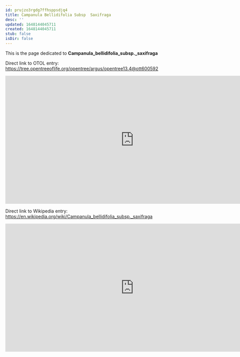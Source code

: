 ```yaml
---
id: prujzo3rgdg7ffhsppsdjq4
title: Campanula Bellidifolia Subsp  Saxifraga
desc: ''
updated: 1648144045711
created: 1648144045711
stub: false
isDir: false
---
```

This is the page dedicated to **Campanula_bellidifolia_subsp._saxifraga**


Direct link to OTOL entry: https://tree.opentreeoflife.org/opentree/argus/opentree13.4@ott600592



<html>
    <body>
    <iframe src="https://tree.opentreeoflife.org/opentree/argus/opentree13.4@ott600592"
    width="800" height="400" frameborder="0" allowfullscreen> </iframe>
    </body>
</html>
    


Direct link to Wikipedia entry: https://en.wikipedia.org/wiki/Campanula_bellidifolia_subsp._saxifraga



<html>
    <body>
    <iframe src="https://en.wikipedia.org/wiki/Campanula_bellidifolia_subsp._saxifraga"
    width="800" height="400" frameborder="0" allowfullscreen> </iframe>
    </body>
</html>
    
